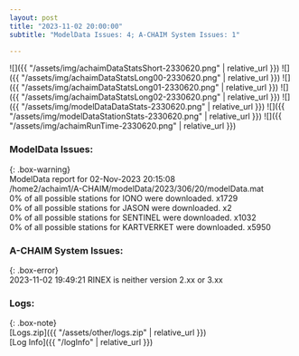 ```yaml
---
layout: post
title: "2023-11-02 20:00:00"
subtitle: "ModelData Issues: 4; A-CHAIM System Issues: 1"

---
```


![]({{ "/assets/img/achaimDataStatsShort-2330620.png" | relative_url }})
![]({{ "/assets/img/achaimDataStatsLong00-2330620.png" | relative_url }})
![]({{ "/assets/img/achaimDataStatsLong01-2330620.png" | relative_url }})
![]({{ "/assets/img/achaimDataStatsLong02-2330620.png" | relative_url }})
![]({{ "/assets/img/modelDataDataStats-2330620.png" | relative_url }})
![]({{ "/assets/img/modelDataStationStats-2330620.png" | relative_url }})
![]({{ "/assets/img/achaimRunTime-2330620.png" | relative_url }})


### ModelData Issues:  
  
{: .box-warning}  
 ModelData report for 02-Nov-2023 20:15:08   
 /home2/achaim1/A-CHAIM/modelData/2023/306/20/modelData.mat   
 0% of all possible stations for IONO were downloaded. x1729   
 0% of all possible stations for JASON were downloaded. x2   
 0% of all possible stations for SENTINEL were downloaded. x1032   
 0% of all possible stations for KARTVERKET were downloaded. x5950   
  
### A-CHAIM System Issues:  
  
{: .box-error}  
2023-11-02 19:49:21 RINEX is neither version 2.xx or 3.xx  

### Logs:  
  
{: .box-note}  
[Logs.zip]({{ "/assets/other/logs.zip" | relative_url }})  
[Log Info]({{ "/logInfo" | relative_url }})  
